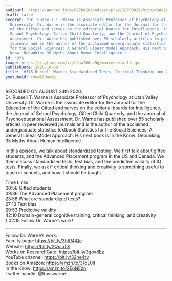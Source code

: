 ```yaml
---
audiourl: https://anchor.fm/s/822ba20/podcast/play/18709819/https%3A%2F%2Fd3ctxlq1ktw2nl.cloudfront.net%2Fstaging%2F2020-7-28%2F63b3df5e-a144-2c34-34f6-389ad0715486.m4a
draft: false
excerpt: 'Dr. Russell T. Warne is Associate Professor of Psychology at Utah Valley
  University. Dr. Warne is the associate editor for the Journal for the Education
  of the Gifted and serves on the editorial boards for Intelligence, the Journal of
  School Psychology, Gifted Child Quarterly, and the Journal of Psychoeducational
  Assessment. Dr. Warne has published over 55 scholarly articles in peer reviewed
  journals and is the author of the acclaimed undergraduate statistics textbook Statistics
  for the Social Sciences: A General Linear Model Approach. His next book is In the
  Know: Debunking 35 Myths About Human Intelligence.'
id: '376'
image: https://i.ytimg.com/vi/c9owI60ucNg/maxresdefault.jpg
publishDate: 2020-10-09
title: '#376 Russell Warne: Standardized Tests, Critical Thinking and Creativity'
youtubeid: c9owI60ucNg
---
```

<div class="timelinks">

RECORDED ON AUGUST 24th 2020.  
Dr. Russell T. Warne is Associate Professor of Psychology at Utah Valley University. Dr. Warne is the associate editor for the Journal for the Education of the Gifted and serves on the editorial boards for Intelligence, the Journal of School Psychology, Gifted Child Quarterly, and the Journal of Psychoeducational Assessment. Dr. Warne has published over 55 scholarly articles in peer reviewed journals and is the author of the acclaimed undergraduate statistics textbook Statistics for the Social Sciences: A General Linear Model Approach. His next book is In the Know: Debunking 35 Myths About Human Intelligence.

In this episode, we talk about standardized testing. We first talk about gifted students, and the Advanced Placement program in the US and Canada. We then discuss standardized tests, test bias, and the predictive validity of IQ tests. Finally, we ask if critical thinking and creativity is something useful to teach in schools, and how it should be taught.

Time Links:  
<time>00:58</time> Gifted students  
<time>09:36</time> The Advanced Placement program  
<time>23:58</time> What are standardized tests?  
<time>27:13</time> Test bias  
<time>29:53</time> Predictive validity  
<time>42:10</time> Domain-general cognitive training, critical thinking, and creativity   
<time>1:02:15</time> Follow Dr. Warne’s work!

---

Follow Dr. Warne’s work:  
Faculty page: https://bit.ly/3htR4iQe  
Website: https://bit.ly/2QoioTX  
Works on ResearchGate: https://bit.ly/3gov8Ez  
YouTube channel: https://bit.ly/32ne4tv  
Books on Amazon: https://amzn.to/31qL0lI  
In the Know: https://amzn.to/2EpNEzn  
Twitter handle: @Russwarne
</div>

